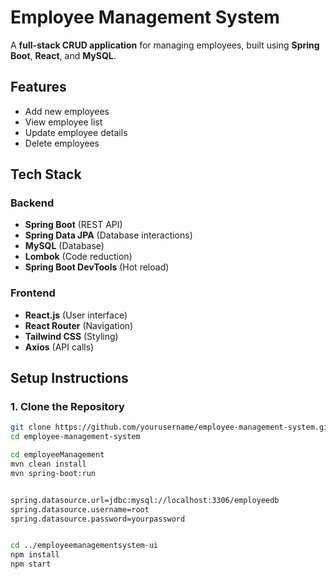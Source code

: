 # Employee Management System

A **full-stack CRUD application** for managing employees, built using **Spring Boot**, **React**, and **MySQL**.

## Features
- Add new employees
- View employee list
- Update employee details
- Delete employees

## Tech Stack
### Backend
- **Spring Boot** (REST API)
- **Spring Data JPA** (Database interactions)
- **MySQL** (Database)
- **Lombok** (Code reduction)
- **Spring Boot DevTools** (Hot reload)

### Frontend
- **React.js** (User interface)
- **React Router** (Navigation)
- **Tailwind CSS** (Styling)
- **Axios** (API calls)

## Setup Instructions

### 1. Clone the Repository
```sh
git clone https://github.com/yourusername/employee-management-system.git
cd employee-management-system

cd employeeManagement
mvn clean install
mvn spring-boot:run


spring.datasource.url=jdbc:mysql://localhost:3306/employeedb
spring.datasource.username=root
spring.datasource.password=yourpassword


cd ../employeemanagementsystem-ui
npm install
npm start

